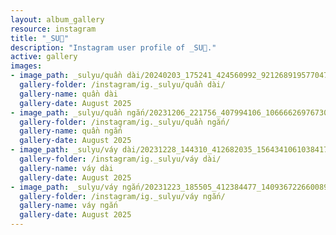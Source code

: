 ```yaml
---
layout: album_gallery
resource: instagram
title: "_SU🎀"
description: "Instagram user profile of _SU🎀."
active: gallery
images:
- image_path: _sulyu/quần dài/20240203_175241_424560992_921268919577047_8169774877679407313_n.jpg
  gallery-folder: /instagram/ig._sulyu/quần dài/
  gallery-name: quần dài
  gallery-date: August 2025
- image_path: _sulyu/quần ngắn/20231206_221756_407994106_1066662697673097_7436344699206485357_n.jpg
  gallery-folder: /instagram/ig._sulyu/quần ngắn/
  gallery-name: quần ngắn
  gallery-date: August 2025
- image_path: _sulyu/váy dài/20231228_144310_412682035_1564341061038417_5981571753122385915_n.jpg
  gallery-folder: /instagram/ig._sulyu/váy dài/
  gallery-name: váy dài
  gallery-date: August 2025
- image_path: _sulyu/váy ngắn/20231223_185505_412384477_1409367226600892_1556114953737945102_n.jpg
  gallery-folder: /instagram/ig._sulyu/váy ngắn/
  gallery-name: váy ngắn
  gallery-date: August 2025
---
```

